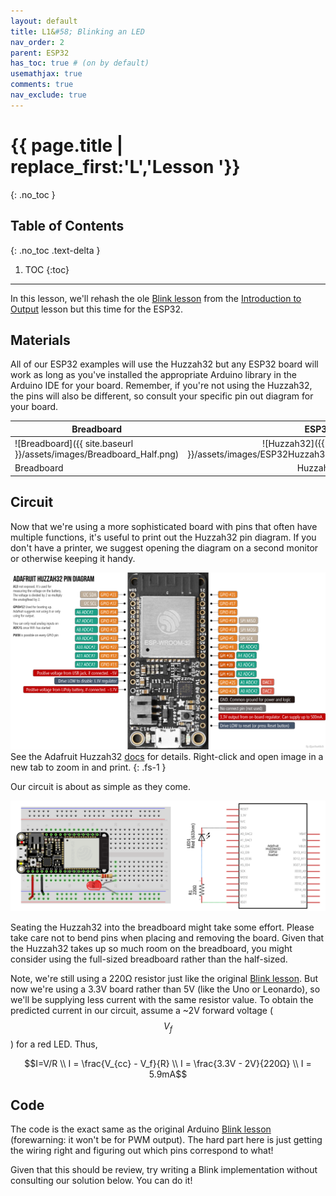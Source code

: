 ```yaml
---
layout: default
title: L1&#58; Blinking an LED
nav_order: 2
parent: ESP32
has_toc: true # (on by default)
usemathjax: true
comments: true
nav_exclude: true
---
```

# {{ page.title | replace_first:'L','Lesson '}}
{: .no_toc }

## Table of Contents
{: .no_toc .text-delta }

1. TOC
{:toc}
---

In this lesson, we'll rehash the ole [Blink lesson](../arduino/led-blink.md) from the [Introduction to Output](../arduino/intro-output.md) lesson but this time for the ESP32.

## Materials

All of our ESP32 examples will use the Huzzah32 but any ESP32 board will work as long as you've installed the appropriate Arduino library in the Arduino IDE for your board. Remember, if you're not using the Huzzah32, the pins will also be different, so consult your specific pin out diagram for your board.

| Breadboard | ESP32 | LED | Resistor |
| ---------- |:-----:|:-----:|:-----:|
| ![Breadboard]({{ site.baseurl }}/assets/images/Breadboard_Half.png) | ![Huzzah32]({{ site.baseurl }}/assets/images/ESP32Huzzah32_Adafruit_vertical_h200.png)    | ![Red LED]({{ site.baseurl }}/assets/images/RedLED_Fritzing.png) | ![220 Ohm Resistor]({{ site.baseurl }}/assets/images/Resistor220_Fritzing.png) |
| Breadboard | Huzzah32  | Red LED | 220Ω Resistor |

## Circuit

Now that we're using a more sophisticated board with pins that often have multiple functions, it's useful to print out the Huzzah32 pin diagram. If you don't have a printer, we suggest opening the diagram on a second monitor or otherwise keeping it handy.

![Huzzah32 pin diagram](assets/images/AdafruitHuzzah32PinDiagram.png)
See the Adafruit Huzzah32 [docs](https://learn.adafruit.com/adafruit-huzzah32-esp32-feather/pinouts) for details. Right-click and open image in a new tab to zoom in and print.
{: .fs-1 } 

Our circuit is about as simple as they come. 

![Circuit showing LED connected to GPIO #21 via a current limiting resistor](assets/images/Huzzah32_Blink_CircuitDiagramAndSchematic_Fritzing.png)

Seating the Huzzah32 into the breadboard might take some effort. Please take care not to bend pins when placing and removing the board. Given that the Huzzah32 takes up so much room on the breadboard, you might consider using the full-sized breadboard rather than the half-sized.

Note, we're still using a 220Ω resistor just like the original [Blink lesson](../arduino/led-blink.md). But now we're using a 3.3V board rather than 5V (like the Uno or Leonardo), so we'll be supplying less current with the same resistor value. To obtain the predicted current in our circuit, assume a ~2V forward voltage ($$V_f$$) for a red LED. Thus, 

$$I=V/R \\ 
I = \frac{V_{cc} - V_f}{R} \\
I = \frac{3.3V - 2V}{220Ω} \\
I = 5.9mA$$

## Code

The code is the exact same as the original Arduino [Blink lesson](../arduino/led-blink.md) (forewarning: it won't be for PWM output). The hard part here is just getting the wiring right and figuring out which pins correspond to what!

Given that this should be review, try writing a Blink implementation without consulting our solution below. You can do it!

<!-- https://github.com/makeabilitylab/arduino/blob/master/ESP32/Basics/Blink/Blink.ino -->

<script src="https://gist-it.appspot.com/https://github.com/makeabilitylab/arduino/blob/master/ESP32/Basics/Blink/Blink.ino?footer=minimal"></script>
